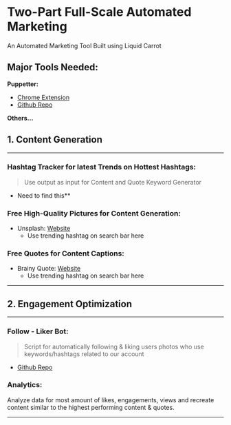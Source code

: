 # Two-Part Full-Scale Automated Marketing
An Automated Marketing Tool Built using Liquid Carrot

## Major Tools Needed:

**Puppetter:**
* [Chrome Extension](https://developers.google.com/web/tools/puppeteer/)
* [Github Repo](https://github.com/GoogleChrome/puppeteer)

**Others...**

## 1. Content Generation

-----
### Hashtag Tracker for latest Trends on Hottest Hashtags:
>Use output as input for Content and Quote Keyword Generator

- Need to find this**

### Free High-Quality Pictures for Content Generation:

* Unsplash: [Website](https://unsplash.com/)
  * Use trending hashtag on search bar here

### Free Quotes for Content Captions:

* Brainy Quote: [Website](https://www.brainyquote.com/)
  * Use trending hashtag on search bar here
-----

## 2. Engagement Optimization

----
### Follow - Liker Bot:
>Script for automatically following & liking users photos who use keywords/hashtags related to our account
* [Github Repo](https://github.com/instagrambot/instabot)

### Analytics: 
Analyze data for most amount of likes, engagements, views and recreate content similar to the highest performing content & quotes.

----
